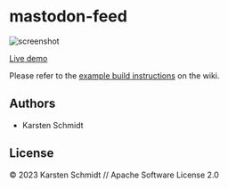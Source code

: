 # mastodon-feed

![screenshot](https://raw.githubusercontent.com/thi-ng/umbrella/develop/assets/examples/mastodon-feed.jpg)

[Live demo](http://demo.thi.ng/umbrella/mastodon-feed/)

Please refer to the [example build instructions](https://github.com/thi-ng/umbrella/wiki/Example-build-instructions) on the wiki.

## Authors

- Karsten Schmidt

## License

&copy; 2023 Karsten Schmidt // Apache Software License 2.0
